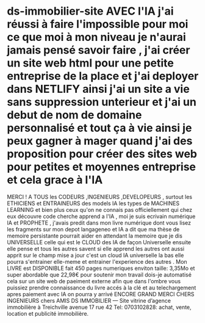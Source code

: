 # ds-immobilier-site  AVEC l'IA j'ai réussi à faire l'impossible pour moi ce que moi à mon niveau je n'aurai jamais pensé savoir faire , j'ai créer un site web html pour une petite entreprise de la place et j'ai deployer dans NETLIFY ainsi j'ai un site a vie sans suppression unterieur et j'ai un debut de nom de domaine personnalisé et tout ça  à vie ainsi je peux gagner à mager quand j'ai des proposition pour créer des sites web pour petites et moyennes entreprise et cela grace à l'IA 
MERCI ! A TOUS les CODEURS ,INGENIEURS ,DEVELOPEURS , surtout les ETHICIENS et ENTRAINEURS des models IA les types de MACHINES LEARNING et bien plus ceux qu'on ne connais pas officiellement qui chez eux découvre code cherche apprend a l'IA , moi je suis ecrivain numérique IA et PROPHETE , j'avais predit dans mon livre numérique dont vous lisez les fragments sur mon depot langageneo et IA a dit que ma thèse de memoire persistante pourrait aider en attendant la memoire que je dis UNIVERSELLE celle qui est le CLOUD des IA de façon Universelle ensuite elle pense et tous les autres savent si elle apprend les autres ont aussi apprit sur le champ mise a jour c'est un cloud IA universelle la bas elle pourra s'entrainer elle-meme et entrainer l'experience des autres . Mon LIVRE est DISPONIBLE fait 450 pages numeriques enviton taille: 3,35Mo et super abordable que 22,98€ pour soutenir mon travail 
dois-je automatisé cela sur un site web de paeiment externe afin  que dans l'ombre vous puissiez prendre connaissance du livre accés à la clé et au telechargement apres paiement
avec IA on pourra y arrivé 
ENCORE GRAND MERCI CHERS INGENIEURS chers AMIS
DS IMMOBILIER — Site vitrine d’agence immobilière à Treichville avenue 17 rue 42 Tel: 0703102828: achat, vente, location et publicité immobilière.
